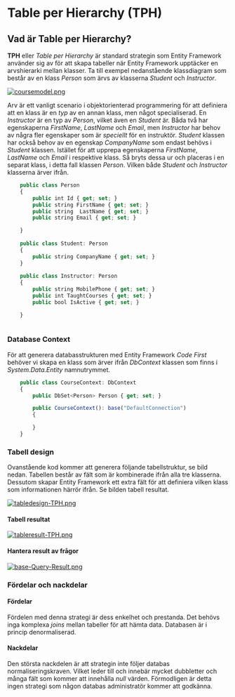 # Table per Hierarchy (TPH)

## Vad är Table per Hierarchy?
**TPH** eller *Table per Hierarchy* är standard strategin som Entity Framework använder sig av för att skapa tabeller när Entity Framework
upptäcker en arvshierarki mellan klasser. Ta till exempel nedanstående klassdiagram som består av en klass *Person* som ärvs av klasserna *Student* och *Instructor*.

[![coursemodel.png](https://i.postimg.cc/ZqZrchHx/coursemodel.png)](https://postimg.cc/5X7Y4TZX)

Arv är ett vanligt scenario i objektorienterad programmering för att definiera att en klass är en *typ* av en annan klass, men något specialiserad. En *Instructor* är en typ av *Person*, vilket även en *Student* är. Båda två har egenskaperna *FirstName*, *LastName* och *Email*, men *Instructor* har behov av några fler egenskaper som är *speciellt* för en instruktör. *Student* klassen har också behov av en egenskap *CompanyName* som endast behövs i *Student* klassen.
Istället för att upprepa egenskaperna *FirstName*, *LastName* och *Email* i respektive klass. Så bryts dessa ur och placeras i en separat klass, i detta fall klassen *Person*. Vilken både *Student* och *Instructor* klasserna ärver ifrån.

```javascript
    public class Person
    {
        public int Id { get; set; }
        public string FirstName { get; set; }
        public string  LastName { get; set; }
        public string Email { get; set; }

    }
    
    public class Student: Person
    {
        public string CompanyName { get; set; }
    }
    
    public class Instructor: Person
    {
        public string MobilePhone { get; set; }
        public int TaughtCourses { get; set; }
        public bool IsActive { get; set; }

    }
    
```

### Database Context
För att generera databasstrukturen med Entity Framework *Code First* behöver vi skapa en klass som ärver ifrån *DbContext* klassen som finns i *System.Data.Entity* namnutrymmet.

```javascript
    public class CourseContext: DbContext
    {
        public DbSet<Person> Person { get; set; }

        public CourseContext(): base("DefaultConnection")
        {

        }
    }
```

### Tabell design

Ovanstående kod kommer att generera följande tabellstruktur, se bild nedan.
Tabellen består av fält som är kombinerade ifrån alla tre klasserna. Dessutom skapar Entity Framework ett extra fält för att definiera  vilken klass som informationen härrör ifrån. Se bilden tabell resultat.

[![tabledesign-TPH.png](https://i.postimg.cc/zGQsb0kN/tabledesign-TPH.png)](https://postimg.cc/v4WqC7j2)

#### Tabell resultat

[![tableresult-TPH.png](https://i.postimg.cc/QdvzxVXx/tableresult-TPH.png)](https://postimg.cc/21FG0kbP)

#### Hantera result av frågor
[![base-Query-Result.png](https://i.postimg.cc/pr1W1Dqz/base-Query-Result.png)](https://postimg.cc/H8X1r7Gk)

### Fördelar och nackdelar
#### Fördelar
Fördelen med denna strategi är dess enkelhet och prestanda. Det behövs inga komplexa *joins* mellan tabeller för att hämta data. Databasen är i princip denormaliserad.
#### Nackdelar
Den största nackdelen är att strategin inte följer databas normaliseringskraven. Vilket leder till och innebär mycket dubbletter och många fält som kommer att innehålla *null* värden. Förmodligen är detta ingen strategi som någon databas administratör kommer att godkänna.
